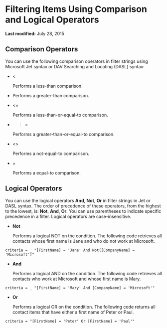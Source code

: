
# Filtering Items Using Comparison and Logical Operators

 **Last modified:** July 28, 2015



## Comparison Operators

You can use the following comparison operators in filter strings using Microsoft Jet syntax or DAV Searching and Locating (DASL) syntax:


- <
    
    Performs a less-than comparison.
    
- >
    
    Performs a greater-than comparison.
    
- <=
    
    Performs a less-than-or-equal-to comparison.
    
- >=
    
    Performs a greater-than-or-equal-to comparison.
    
- <>
    
    Performs a not-equal-to comparison.
    
- =
    
    Performs a equal-to comparison.
    

## Logical Operators

You can use the logical operators  **And**,  **Not**,  **Or** in filter strings in Jet or DASL syntax. The order of precedence of these operators, from the highest to the lowest, is: **Not**,  **And**,  **Or**. You can use parentheses to indicate specific precedence in a filter. Logical operators are case-insensitive. 


-  **Not**
    
    Performs a logical NOT on the condition. The following code retrieves all contacts whose first name is Jane and who do not work at Microsoft. 
    


  ```
  criteria = _ "[FirstName] = 'Jane' And Not([CompanyName] = 'Microsoft')"
  ```

-  **And**
    
    Performs a logical AND on the condition. The following code retrieves all contacts who work at Microsoft and whose first name is Mary.
    


  ```
  criteria = _ "[FirstName] = 'Mary' And [CompanyName] = 'Microsoft'"
  ```

-  **Or**
    
    Performs a logical OR on the condition. The following code returns all contact items that have either a first name of Peter or Paul. 
    


  ```
  criteria = "[FirstName] = 'Peter' Or [FirstName] = 'Paul'"
  ```

